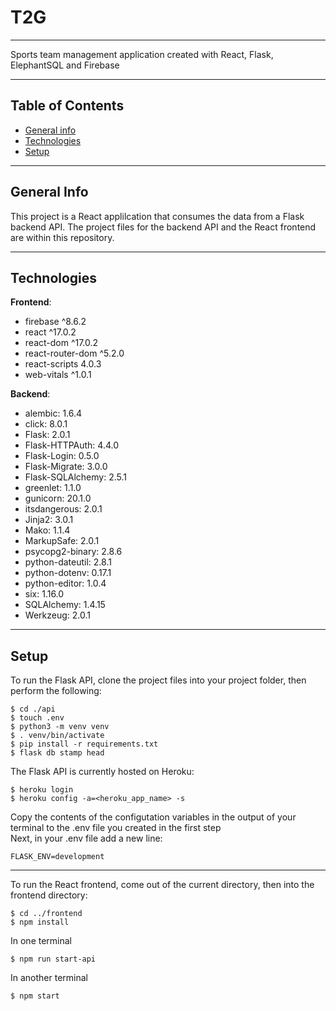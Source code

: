 # T2G
<hr>
Sports team management application created with React, Flask, ElephantSQL and Firebase 
<hr>

## Table of Contents
* [General info](#general-info)
* [Technologies](#technologies)
* [Setup](#setup)

<hr>

## General Info
This project is a React applilcation that consumes the data from a Flask backend API. The project files for the backend API and the React frontend are within this  repository.

<hr>

## Technologies
<strong>Frontend</strong>:
* firebase ^8.6.2
* react ^17.0.2
* react-dom ^17.0.2
* react-router-dom ^5.2.0
* react-scripts 4.0.3
* web-vitals ^1.0.1

<strong>Backend</strong>:
* alembic: 1.6.4
* click: 8.0.1
* Flask: 2.0.1
* Flask-HTTPAuth: 4.4.0
* Flask-Login: 0.5.0
* Flask-Migrate: 3.0.0
* Flask-SQLAlchemy: 2.5.1
* greenlet: 1.1.0
* gunicorn: 20.1.0
* itsdangerous: 2.0.1
* Jinja2: 3.0.1
* Mako: 1.1.4
* MarkupSafe: 2.0.1
* psycopg2-binary: 2.8.6
* python-dateutil: 2.8.1
* python-dotenv: 0.17.1
* python-editor: 1.0.4
* six: 1.16.0
* SQLAlchemy: 1.4.15
* Werkzeug: 2.0.1

<hr>

## Setup
To run the Flask API, clone the project files into your project folder, then perform the following:
```
$ cd ./api
$ touch .env
$ python3 -m venv venv
$ . venv/bin/activate
$ pip install -r requirements.txt
$ flask db stamp head
```

The Flask API is currently hosted on Heroku:
```
$ heroku login
$ heroku config -a=<heroku_app_name> -s
```

Copy the contents of the configutation variables in the output of your terminal to the .env file you created in the first step<br>
Next, in your .env file add a new line:
```
FLASK_ENV=development
```

<hr>

To run the React frontend, come out of the current directory, then into the frontend directory:
```
$ cd ../frontend
$ npm install
```

In one terminal
```
$ npm run start-api
```

In another terminal
```
$ npm start
```